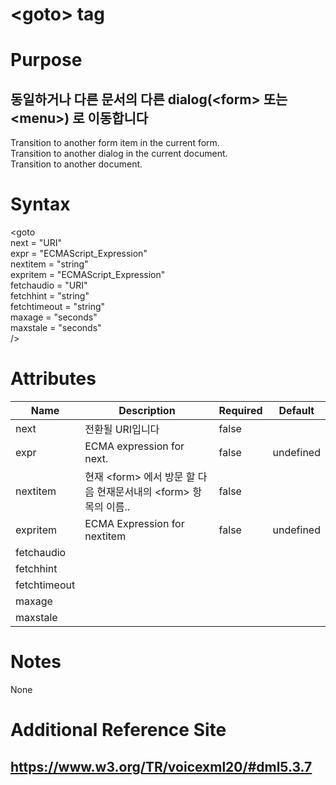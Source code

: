 # \<goto> tag
# Purpose 
## 동일하거나 다른 문서의  다른 dialog(\<form> 또는 \<menu>) 로 이동합니다
Transition to another form item in the current form.\
Transition to another dialog in the current document.\
Transition to another document.
# Syntax
\<goto\
next = "URI"\
expr = "ECMAScript_Expression"\
nextitem = "string"\
expritem = "ECMAScript_Expression"\
fetchaudio = "URI"\
fetchhint = "string"\
fetchtimeout = "string"\
maxage = "seconds"\
maxstale = "seconds"\
/>



# Attributes
|Name |Description |Required |Default|
|-----|------------|---------|-------|
|next |전환될 URI입니다 | false    |      |
|expr |ECMA expression for next.|false|undefined|
|nextitem |현재 \<form> 에서 방문 할 다음 현재문서내의 \<form> 항목의 이름..|false| |
|expritem |ECMA Expression for nextitem |false|undefined|
|fetchaudio ||||
|fetchhint ||||
|fetchtimeout ||||
|maxage ||||
|maxstale ||||

# Notes
None
# Additional Reference Site
## https://www.w3.org/TR/voicexml20/#dml5.3.7